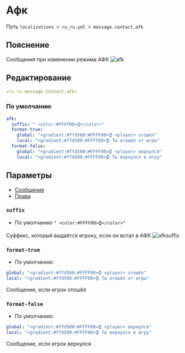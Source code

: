 # Афк
Путь `localizations > ru_ru.yml > message.contact.afk`

## Пояснение
Сообщения при изменении режима АФК
![afk](/afkglobalmessage.png)

## Редактирование
```yaml
<ru_ru.message.contact.afk>
```

### По умолчанию
```yaml
afk:
  suffix: " <color:#FFFF00>⌚</color>"
  format-true:
    global: "<gradient:#ffd500:#FFFF00>⌚ <player> отошёл"
    local: "<gradient:#ffd500:#FFFF00>⌚ Ты отошёл от игры"
  format-false:
    global: "<gradient:#ffd500:#FFFF00>⌚ <player> вернулся"
    local: "<gradient:#ffd500:#FFFF00>⌚ Ты вернулся в игру"
```

## Параметры

- [Сообщения](/ru/message/contact/afk/)
- [Права](/ru/permission/message/contact/afk/)

### `suffix`
- По умолчанию `" <color:#FFFF00>⌚</color>"`

Суффикс, который выдаётся игроку, если он встал в АФК
![afksuffix](/afksuffix.png)

### `format-true`
- По умолчанию:
```yaml
global: "<gradient:#ffd500:#FFFF00>⌚ <player> отошёл"
local: "<gradient:#ffd500:#FFFF00>⌚ Ты отошёл от игры"
```

Сообщение, если игрок отошёл

### `format-false`
- По умолчанию:
```yaml
global: "<gradient:#ffd500:#FFFF00>⌚ <player> вернулся"
local: "<gradient:#ffd500:#FFFF00>⌚ Ты вернулся в игру"
```

Сообщение, если игрок вернулся